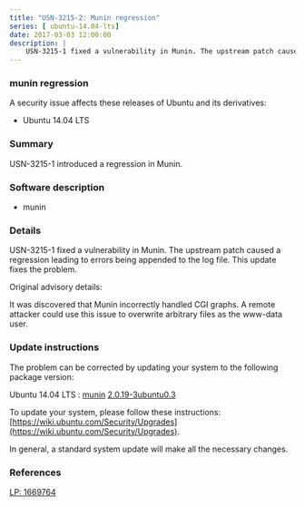 ```yaml
---
title: "USN-3215-2: Munin regression"
series: [ ubuntu-14.04-lts]
date: 2017-03-03 12:00:00
description: |
    USN-3215-1 fixed a vulnerability in Munin. The upstream patch caused a regression leading to errors being appended to the log file. This update fixes the problem.
--- 
```

 
### munin regression

A security issue affects these releases of Ubuntu and its derivatives:

* Ubuntu 14.04 LTS

### Summary

USN-3215-1 introduced a regression in Munin. 

### Software description

* munin 

### Details

USN-3215-1 fixed a vulnerability in Munin. The upstream patch caused a regression leading to errors being appended to the log file. This update fixes the problem.

Original advisory details:

 It was discovered that Munin incorrectly handled CGI graphs. A remote attacker could use this issue to overwrite arbitrary files as the www-data user. 

### Update instructions

The problem can be corrected by updating your system to the following package version:

Ubuntu 14.04 LTS
 : [munin](https://launchpad.net/ubuntu/+source/munin) <span> [2.0.19-3ubuntu0.3](https://launchpad.net/ubuntu/+source/munin/2.0.19-3ubuntu0.3) </span> 

To update your system, please follow these instructions: [https://wiki.ubuntu.com/Security/Upgrades](https://wiki.ubuntu.com/Security/Upgrades).

In general, a standard system update will make all the necessary changes. 

### References

 [LP: 1669764](https://launchpad.net/bugs/1669764)
 
